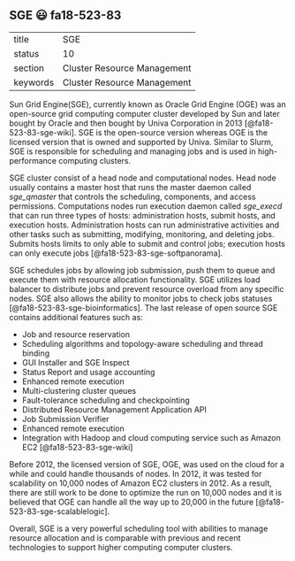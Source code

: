 ﻿## SGE :smiley: fa18-523-83


|          |                             |
| -------- | --------------------------- |
| title    | SGE                         | 
| status   | 10                          |
| section  | Cluster Resource Management |
| keywords | Cluster Resource Management |


Sun Grid Engine(SGE), currently known as Oracle Grid Engine (OGE) was an open-source grid computing computer cluster developed by Sun and later bought by Oracle and then bought by Univa Corporation in 2013 [@fa18-523-83-sge-wiki]. SGE is the open-source version whereas OGE is the licensed version that is owned and supported by Univa. Similar to Slurm, SGE is responsible for scheduling and managing jobs and is used in high-performance computing clusters. 

SGE cluster consist of a head node and computational nodes. Head node usually contains a master host that runs the master daemon called *sge_qmaster* that controls the scheduling, components, and access permissions.  Computations nodes run execution daemon called *sge_execd* that can run three types of hosts: administration hosts, submit hosts, and execution hosts. Administration hosts can run administrative activities and other tasks such as submitting, modifying, monitoring, and deleting jobs. Submits hosts limits to only able to submit and control jobs; execution hosts can only execute jobs [@fa18-523-83-sge-softpanorama].
 
SGE schedules jobs by allowing job submission, push them to queue and execute them with resource allocation functionality. SGE utilizes load balancer to distribute jobs and prevent resource overload from any specific nodes. SGE also allows the ability to monitor jobs to check jobs statuses [@fa18-523-83-sge-bioinformatics]. The last release of open source SGE contains additional features such as:

*	Job and resource reservation
*	Scheduling algorithms and topology-aware scheduling and thread binding
*	GUI Installer and SGE Inspect
*	Status Report and usage accounting
*	Enhanced remote execution
*	Multi-clustering cluster queues
*	Fault-tolerance scheduling and checkpointing
*	Distributed Resource Management Application API
*	Job Submission Verifier
*	Enhanced remote execution
*	Integration with Hadoop and cloud computing service such as Amazon EC2 [@fa18-523-83-sge-wiki]

Before 2012, the licensed version of SGE, OGE, was used on the cloud for a while and could handle thousands of nodes. In 2012, it was tested for scalability on 10,000 nodes of Amazon EC2 clusters in 2012. As a result, there are still work to be done to optimize the run on 10,000 nodes and it is believed that OGE can handle all the way up to 20,000 in the future [@fa18-523-83-sge-scalablelogic].

Overall, SGE is a very powerful scheduling tool with abilities to manage resource allocation and is comparable with previous and recent technologies to support higher computing computer clusters. 

